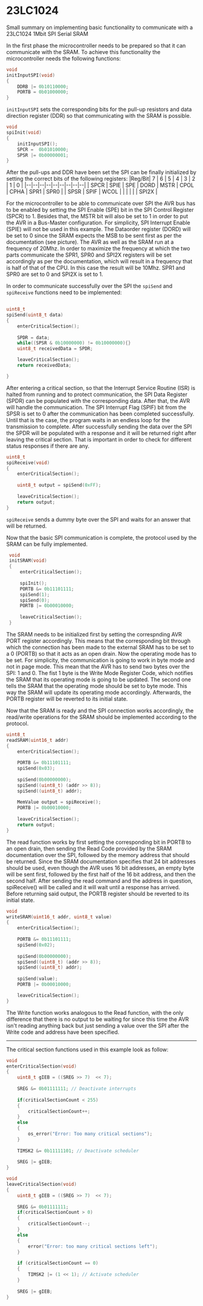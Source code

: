 # 23LC1024
Small summary on implementing basic functionality to communicate with a 23LC1024 1Mbit SPI Serial SRAM

In the first phase the microcontroller needs to be prepared so that it can communicate with the SRAM. To achieve this functionality the microcontroller needs the following functions:

```C
void 
initInputSPI(void) 
{
	DDRB |= 0b10110000;
	PORTB = 0b01000000;
}
```
`initInputSPI` sets the corresponding bits for the pull-up resistors and data direction register (DDR) so that communicating with the SRAM is possible.
```C
void 
spiInit(void)
{
	initInputSPI();
	SPCR =  0b01010000;
	SPSR |= 0b00000001;
}
```
After the pull-ups and DDR have been set the SPI can be finally initialized by setting the correct bits of the following registers:
|Reg/Bit| 7 | 6 | 5 | 4 | 3 | 2 | 1 | 0 |
|--|--|--|--|--|--|--|--|--|
| SPCR | SPIE | SPE | DORD | MSTR | CPOL | CPHA | SPR1 | SPR0 |
| SPSR | SPIF | WCOL | | | | | | SPI2X |

For the microcontroller to be able to communicate over SPI the AVR bus has to be enabled by setting the SPI Enable (SPE) bit in the SPI Control Register (SPCR) to 1. Besides that, the MSTR bit will also be set to 1 in order to put the AVR in a Bus-Master configuration. For simplicity, SPI Interrupt Enable (SPIE) will not be used in this example. The Dataorder register (DORD) will be set to 0 since the SRAM expects the MSB to be sent first as per the documentation (see picture). The AVR as well as the SRAM run at a frequency of 20Mhz. In order to maximize the frequency at which the two parts communicate the SPR1, SPR0 and SPI2X registers will be set accordingly as per the documentation, which will result in a frequency that is half of that of the CPU. In this case the result will be 10Mhz. SPR1 and SPR0 are set to 0 and SPI2X is set to 1.

In order to communicate successfully over the SPI the `spiSend` and `spiReceive` functions need to be implemented:

```C
  
uint8_t 
spiSend(uint8_t data) 
{  
	enterCriticalSection(); 
	
	SPDR = data;  
	while((SPSR & 0b10000000) != 0b10000000){}  
	uint8_t receivedData = SPDR;  

	leaveCriticalSection();  
	return receivedData;  

} 
```
After entering a critical section, so that the Interrupt Service Routine (ISR) is halted from running and to protect communication, the SPI Data Register (SPDR) can be populated with the corresponding data. After that, the AVR will handle the communication. The SPI Interrupt Flag (SPIF) bit from the SPSR is set to 0 after the communication has been completed successfully. Until that is the case, the program waits in an endless loop for the transmission to complete. After successfully sending the data over the SPI the SPDR will be populated with a response and it will be returned right after leaving the critical section. That is important in order to check for different status responses if there are any.
```C
uint8_t 
spiReceive(void)
{  
	enterCriticalSection();
	
	uint8_t output = spiSend(0xFF);  
	
	leaveCriticalSection();  
	return output;  
}
```
`spiReceive` sends a dummy byte over the SPI and waits for an answer that will be returned.

Now that the basic SPI communication is complete, the protocol used by the SRAM can be fully implemented.

```C
 void 
 initSRAM(void)
 {
	 enterCriticalSection();
 
	 spiInit();
	 PORTB &= 0b11101111;
	 spiSend(1);
	 spiSend(0);
	 PORTB |= 0b00010000;
	 
	 leaveCriticalSection();
 }
```
The SRAM needs to be initialized first by setting the correspnding AVR PORT register accordingly. This means that the corresponding bit through which the connection has been made to the external SRAM has to be set to a 0 (PORTB) so that it acts as an open drain. Now the operating mode has to be set. For simplicity, the communication is going to work in byte mode and not in page mode. This mean that the AVR has to send two bytes over the SPI: 1 and 0. The fist 1 byte is the Write Mode Register Code, which notifies the SRAM that its operating mode is going to be updated. The second one tells the SRAM that the operating mode should be set to byte mode. This way the SRAM will update its operating mode accordingly. Afterwards, the PORTB register will be reverted to its initial state.

Now that the SRAM is ready and the SPI connection works accordingly, the read/write operations for the SRAM should be implemented according to the protocol.
```C
uint8_t 
readSRAM(uint16_t addr)
{
	enterCriticalSection();
	
	PORTB &= 0b11101111;
	spiSend(0x03);
	
	spiSend(0b00000000);
	spiSend((uint8_t) (addr >> 8));
	spiSend((uint8_t) addr);
	
	MemValue output = spiReceive();
	PORTB |= 0b00010000;
	
	leaveCriticalSection();
	return output;
}
```
The read function works by first setting the corresponding bit in PORTB to an open drain, then sending the Read Code provided by the SRAM documentation over the SPI, followed by the memory address that should be returned. Since the SRAM documentation specifies that 24 bit addresses should be used, even though the AVR uses 16 bit addresses, an empty byte will be sent first, followed by the first half of the 16 bit address, and then the second half. After sending the read command and the address in question, spiReceive() will be called and it will wait until a response has arrived. Before returning said output, the PORTB register should be reverted to its initial state.

```C
void 
writeSRAM(uint16_t addr, uint8_t value)
{
	enterCriticalSection();
	
	PORTB &= 0b11101111;
	spiSend(0x02);
	
	spiSend(0b00000000);
	spiSend((uint8_t) (addr >> 8));
	spiSend((uint8_t) addr);
	
	spiSend(value);
	PORTB |= 0b00010000;

	leaveCriticalSection();
}
```
The Write function works analogous to the Read function, with the only difference that there is no output to be waiting for since this time the AVR isn't reading anything back but just sending a value over the SPI after the Write code and address have been specified.


---
The critical section functions used in this example look as follow:
```C
void 
enterCriticalSection(void) 
{
	uint8_t gIEB = ((SREG >> 7)  << 7);
	
	SREG &= 0b01111111; // Deactivate interrupts
	
	if(criticalSectionCount < 255)
	{
		criticalSectionCount++;
	}
	else
	{
		os_error("Error: Too many critical sections");
	}
	
	TIMSK2 &= 0b11111101; // Deactivate scheduler
	
	SREG |= gIEB;
}
```

```C
void 
leaveCriticalSection(void) 
{
    uint8_t gIEB = ((SREG >> 7)  << 7);
    
    SREG &= 0b01111111;
	if(criticalSectionCount > 0)
	{
		criticalSectionCount--;
	}
	else
	{
		error("Error: too many critical sections left");
	}
	
	if (criticalSectionCount == 0) 
	{
		TIMSK2 |= (1 << 1); // Activate scheduler
	}
	
    SREG |= gIEB;
}
```
